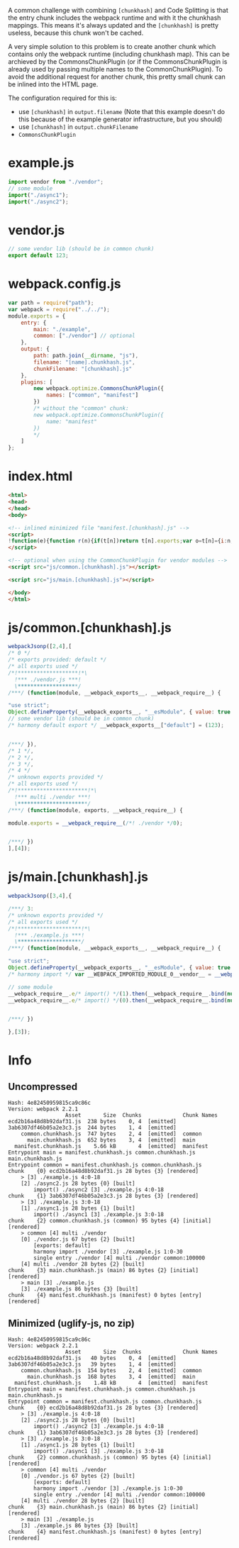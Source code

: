 A common challenge with combining `[chunkhash]` and Code Splitting is that the entry chunk includes the webpack runtime and with it the chunkhash mappings. This means it's always updated and the `[chunkhash]` is pretty useless, because this chunk won't be cached.

A very simple solution to this problem is to create another chunk which contains only the webpack runtime (including chunkhash map). This can be archieved by the CommonsChunkPlugin (or if the CommonsChunkPlugin is already used by passing multiple names to the CommonChunkPlugin). To avoid the additional request for another chunk, this pretty small chunk can be inlined into the HTML page.

The configuration required for this is:

* use `[chunkhash]` in `output.filename` (Note that this example doesn't do this because of the example generator infrastructure, but you should)
* use `[chunkhash]` in `output.chunkFilename`
* `CommonsChunkPlugin`

# example.js

``` javascript
import vendor from "./vendor";
// some module
import("./async1");
import("./async2");
```

# vendor.js

``` javascript
// some vendor lib (should be in common chunk)
export default 123;
```

# webpack.config.js

``` javascript
var path = require("path");
var webpack = require("../../");
module.exports = {
	entry: {
		main: "./example",
		common: ["./vendor"] // optional
	},
	output: {
		path: path.join(__dirname, "js"),
		filename: "[name].chunkhash.js",
		chunkFilename: "[chunkhash].js"
	},
	plugins: [
		new webpack.optimize.CommonsChunkPlugin({
			names: ["common", "manifest"]
		})
		/* without the "common" chunk:
		new webpack.optimize.CommonsChunkPlugin({
			name: "manifest"
		})
		*/
	]
};
```

# index.html

``` html
<html>
<head>
</head>
<body>

<!-- inlined minimized file "manifest.[chunkhash].js" -->
<script>
!function(e){function r(n){if(t[n])return t[n].exports;var o=t[n]={i:n,l:!1,exports:{}};return e[n].call(o.exports,o,o.exports,r),o.l=!0,o.exports}var n=window.webpackJsonp;window.webpackJsonp=function(t,c,a){for(var u,i,f,s=0,d=[];s<t.length;s++)i=t[s],o[i]&&d.push(o[i][0]),o[i]=0;for(u in c)Object.prototype.hasOwnProperty.call(c,u)&&(e[u]=c[u]);for(n&&n(t,c,a);d.length;)d.shift()();if(a)for(s=0;s<a.length;s++)f=r(r.s=a[s]);return f};var t={},o={4:0};r.e=function(e){function n(){c.onerror=c.onload=null,clearTimeout(a);var r=o[e];0!==r&&(r&&r[1](new Error("Loading chunk "+e+" failed.")),o[e]=void 0)}if(0===o[e])return Promise.resolve();if(o[e])return o[e][2];var t=document.getElementsByTagName("head")[0],c=document.createElement("script");c.type="text/javascript",c.charset="utf-8",c.async=!0,c.timeout=12e4,r.nc&&c.setAttribute("nonce",r.nc),c.src=r.p+""+{0:"ecd2b16a48d8b92daf31",1:"3ab6307df46b05a2e3c3",2:"0910ffec005965d55bfb",3:"7e3d3299e6c5c1defd1d"}[e]+".js";var a=setTimeout(n,12e4);c.onerror=c.onload=n;var u=new Promise(function(r,n){o[e]=[r,n]});return o[e][2]=u,t.appendChild(c),u},r.m=e,r.c=t,r.i=function(e){return e},r.d=function(e,n,t){r.o(e,n)||Object.defineProperty(e,n,{configurable:!1,enumerable:!0,get:t})},r.n=function(e){var n=e&&e.__esModule?function(){return e.default}:function(){return e};return r.d(n,"a",n),n},r.o=function(e,r){return Object.prototype.hasOwnProperty.call(e,r)},r.p="js/",r.oe=function(e){throw console.error(e),e}}([]);
</script>

<!-- optional when using the CommonChunkPlugin for vendor modules -->
<script src="js/common.[chunkhash].js"></script>

<script src="js/main.[chunkhash].js"></script>

</body>
</html>
```

# js/common.[chunkhash].js

``` javascript
webpackJsonp([2,4],[
/* 0 */
/* exports provided: default */
/* all exports used */
/*!*******************!*\
  !*** ./vendor.js ***!
  \*******************/
/***/ (function(module, __webpack_exports__, __webpack_require__) {

"use strict";
Object.defineProperty(__webpack_exports__, "__esModule", { value: true });
// some vendor lib (should be in common chunk)
/* harmony default export */ __webpack_exports__["default"] = (123);


/***/ }),
/* 1 */,
/* 2 */,
/* 3 */,
/* 4 */
/* unknown exports provided */
/* all exports used */
/*!**********************!*\
  !*** multi ./vendor ***!
  \**********************/
/***/ (function(module, exports, __webpack_require__) {

module.exports = __webpack_require__(/*! ./vendor */0);


/***/ })
],[4]);
```

# js/main.[chunkhash].js

``` javascript
webpackJsonp([3,4],{

/***/ 3:
/* unknown exports provided */
/* all exports used */
/*!********************!*\
  !*** ./example.js ***!
  \********************/
/***/ (function(module, __webpack_exports__, __webpack_require__) {

"use strict";
Object.defineProperty(__webpack_exports__, "__esModule", { value: true });
/* harmony import */ var __WEBPACK_IMPORTED_MODULE_0__vendor__ = __webpack_require__(/*! ./vendor */ 0);

// some module
__webpack_require__.e/* import() */(1).then(__webpack_require__.bind(null, /*! ./async1 */ 1));
__webpack_require__.e/* import() */(0).then(__webpack_require__.bind(null, /*! ./async2 */ 2));


/***/ })

},[3]);
```

# Info

## Uncompressed

```
Hash: 4e82450959815ca9c86c
Version: webpack 2.2.1
                  Asset       Size  Chunks             Chunk Names
ecd2b16a48d8b92daf31.js  238 bytes    0, 4  [emitted]  
3ab6307df46b05a2e3c3.js  244 bytes    1, 4  [emitted]  
    common.chunkhash.js  747 bytes    2, 4  [emitted]  common
      main.chunkhash.js  652 bytes    3, 4  [emitted]  main
  manifest.chunkhash.js    5.66 kB       4  [emitted]  manifest
Entrypoint main = manifest.chunkhash.js common.chunkhash.js main.chunkhash.js
Entrypoint common = manifest.chunkhash.js common.chunkhash.js
chunk    {0} ecd2b16a48d8b92daf31.js 28 bytes {3} [rendered]
    > [3] ./example.js 4:0-18
    [2] ./async2.js 28 bytes {0} [built]
        import() ./async2 [3] ./example.js 4:0-18
chunk    {1} 3ab6307df46b05a2e3c3.js 28 bytes {3} [rendered]
    > [3] ./example.js 3:0-18
    [1] ./async1.js 28 bytes {1} [built]
        import() ./async1 [3] ./example.js 3:0-18
chunk    {2} common.chunkhash.js (common) 95 bytes {4} [initial] [rendered]
    > common [4] multi ./vendor 
    [0] ./vendor.js 67 bytes {2} [built]
        [exports: default]
        harmony import ./vendor [3] ./example.js 1:0-30
        single entry ./vendor [4] multi ./vendor common:100000
    [4] multi ./vendor 28 bytes {2} [built]
chunk    {3} main.chunkhash.js (main) 86 bytes {2} [initial] [rendered]
    > main [3] ./example.js 
    [3] ./example.js 86 bytes {3} [built]
chunk    {4} manifest.chunkhash.js (manifest) 0 bytes [entry] [rendered]
```

## Minimized (uglify-js, no zip)

```
Hash: 4e82450959815ca9c86c
Version: webpack 2.2.1
                  Asset       Size  Chunks             Chunk Names
ecd2b16a48d8b92daf31.js   40 bytes    0, 4  [emitted]  
3ab6307df46b05a2e3c3.js   39 bytes    1, 4  [emitted]  
    common.chunkhash.js  154 bytes    2, 4  [emitted]  common
      main.chunkhash.js  168 bytes    3, 4  [emitted]  main
  manifest.chunkhash.js    1.48 kB       4  [emitted]  manifest
Entrypoint main = manifest.chunkhash.js common.chunkhash.js main.chunkhash.js
Entrypoint common = manifest.chunkhash.js common.chunkhash.js
chunk    {0} ecd2b16a48d8b92daf31.js 28 bytes {3} [rendered]
    > [3] ./example.js 4:0-18
    [2] ./async2.js 28 bytes {0} [built]
        import() ./async2 [3] ./example.js 4:0-18
chunk    {1} 3ab6307df46b05a2e3c3.js 28 bytes {3} [rendered]
    > [3] ./example.js 3:0-18
    [1] ./async1.js 28 bytes {1} [built]
        import() ./async1 [3] ./example.js 3:0-18
chunk    {2} common.chunkhash.js (common) 95 bytes {4} [initial] [rendered]
    > common [4] multi ./vendor 
    [0] ./vendor.js 67 bytes {2} [built]
        [exports: default]
        harmony import ./vendor [3] ./example.js 1:0-30
        single entry ./vendor [4] multi ./vendor common:100000
    [4] multi ./vendor 28 bytes {2} [built]
chunk    {3} main.chunkhash.js (main) 86 bytes {2} [initial] [rendered]
    > main [3] ./example.js 
    [3] ./example.js 86 bytes {3} [built]
chunk    {4} manifest.chunkhash.js (manifest) 0 bytes [entry] [rendered]
```